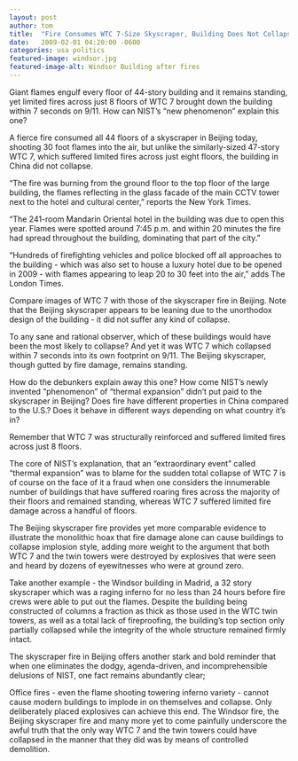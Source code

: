 ```yaml
---
layout: post
author: tom 
title:  "Fire Consumes WTC 7-Size Skyscraper, Building Does Not Collapse"
date:   2009-02-01 04:20:00 -0600
categories: usa politics
featured-image: windsor.jpg
featured-image-alt: Windsor Building after fires 
---
```

Giant flames engulf every floor of 44-story building and it remains standing, yet limited fires across just 8 floors of WTC 7 brought down the building within 7 seconds on 9/11. How can NIST’s “new phenomenon” explain this one?

A fierce fire consumed all 44 floors of a skyscraper in Beijing today, shooting 30 foot flames into the air, but unlike the similarly-sized 47-story WTC 7, which suffered limited fires across just eight floors, the building in China did not collapse.

“The fire was burning from the ground floor to the top floor of the large building, the flames reflecting in the glass facade of the main CCTV tower next to the hotel and cultural center,” reports the New York Times.

“The 241-room Mandarin Oriental hotel in the building was due to open this year. Flames were spotted around 7:45 p.m. and within 20 minutes the fire had spread throughout the building, dominating that part of the city.”

“Hundreds of firefighting vehicles and police blocked off all approaches to the building - which was also set to house a luxury hotel due to be opened in 2009 - with flames appearing to leap 20 to 30 feet into the air,” adds The London Times.

Compare images of WTC 7 with those of the skyscraper fire in Beijing. Note that the Beijing skyscraper appears to be leaning due to the unorthodox design of the building - it did not suffer any kind of collapse.

To any sane and rational observer, which of these buildings would have been the most likely to collapse? And yet it was WTC 7 which collapsed within 7 seconds into its own footprint on 9/11. The Beijing skyscraper, though gutted by fire damage, remains standing.

How do the debunkers explain away this one? How come NIST’s newly invented “phenomenon” of “thermal expansion” didn’t put paid to the skyscraper in Beijing? Does fire have different properties in China compared to the U.S.? Does it behave in different ways depending on what country it’s in?

Remember that WTC 7 was structurally reinforced and suffered limited fires across just 8 floors.

The core of NIST’s explanation, that an “extraordinary event” called “thermal expansion” was to blame for the sudden total collapse of WTC 7 is of course on the face of it a fraud when one considers the innumerable number of buildings that have suffered roaring fires across the majority of their floors and remained standing, whereas WTC 7 suffered limited fire damage across a handful of floors.

The Beijing skyscraper fire provides yet more comparable evidence to illustrate the monolithic hoax that fire damage alone can cause buildings to collapse implosion style, adding more weight to the argument that both WTC 7 and the twin towers were destroyed by explosives that were seen and heard by dozens of eyewitnesses who were at ground zero.

Take another example - the Windsor building in Madrid, a 32 story skyscraper which was a raging inferno for no less than 24 hours before fire crews were able to put out the flames. Despite the building being constructed of columns a fraction as thick as those used in the WTC twin towers, as well as a total lack of fireproofing, the building’s top section only partially collapsed while the integrity of the whole structure remained firmly intact.

The skyscraper fire in Beijing offers another stark and bold reminder that when one eliminates the dodgy, agenda-driven, and incomprehensible delusions of NIST, one fact remains abundantly clear;

Office fires - even the flame shooting towering inferno variety - cannot cause modern buildings to implode in on themselves and collapse. Only deliberately placed explosives can achieve this end. The Windsor fire, the Beijing skyscraper fire and many more yet to come painfully underscore the awful truth that the only way WTC 7 and the twin towers could have collapsed in the manner that they did was by means of controlled demolition.
